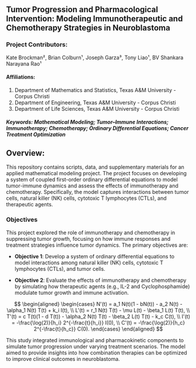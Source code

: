 ## Tumor Progression and Pharmacological Intervention: Modeling Immunotherapeutic and Chemotherapy Strategies in Neuroblastoma

### Project Contributors:  
Kate Brockman², Brian Colburn¹, Joseph Garza³, Tony Liao¹, BV Shankara Narayana Rao¹

#### Affiliations:
1. Department of Mathematics and Statistics, Texas A&M University - Corpus Christi  
3. Department of Engineering, Texas A&M University - Corpus Christi
2. Department of Life Sciences, Texas A&M University - Corpus Christi

##### **Keywords**: Mathematical Modeling; Tumor–Immune Interactions; Immunotherapy; Chemotherapy; Ordinary Differential Equations; Cancer Treatment Optimization

## Overview:
This repository contains scripts, data, and supplementary materials for an applied mathematical modeling project. The project focuses on developing a system of coupled first-order ordinary differential equations to model tumor-immune dynamics and assess the effects of immunotherapy and chemotherapy. Specifically, the model captures interactions between tumor cells, natural killer (NK) cells, cytotoxic T lymphocytes (CTLs), and therapeutic agents.

### Objectives

This project explored the role of immunotherapy and chemotherapy in suppressing tumor growth, focusing on how immune responses and treatment strategies influence tumor dynamics. The primary objectives are:

- **Objective 1**: Develop a system of ordinary differential equations to model interactions among natural killer (NK) cells, cytotoxic T lymphocytes (CTLs), and tumor cells.

- **Objective 2**: Evaluate the effects of immunotherapy and chemotherapy by simulating how therapeutic agents (e.g., IL-2 and Cyclophosphamide) modulate tumor growth and immune activation.

$$
\begin{aligned}
\begin{cases}
N'(t) = a_1 N(t)(1 - bN(t)) - a_2 N(t) - \alpha_1 N(t) T(t) + k_i I(t), \\
L'(t) = r_1 N(t) T(t) - \mu L(t) - \beta_1 L(t) T(t), \\
T'(t) = c T(t)(1 - d T(t)) - \alpha_2 N(t) T(t) - \beta_2 L(t) T(t) - k_c C(t), \\
I'(t) = -\frac{\log(2)}{h_i} 2^{-\frac{t}{h_i}} I(0), \\
C'(t) = -\frac{\log(2)}{h_c} 2^{-\frac{t}{h_c}} C(0).
\end{cases}
\end{aligned}
$$

This study integrated immunological and pharmacokinetic components to simulate tumor progression under varying treatment scenarios. The model aimed to provide insights into how combination therapies can be optimized to improve clinical outcomes in neuroblastoma.
